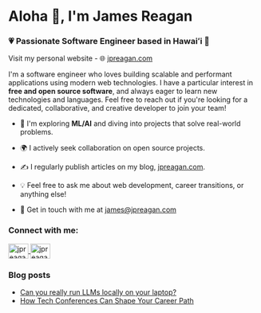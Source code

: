 # Aloha 👋, I'm James Reagan

### 💗 Passionate Software Engineer based in Hawaiʻi 🌴

Visit my personal website - 🌐 [jpreagan.com](https://jpreagan.com)

I'm a software engineer who loves building scalable and performant applications using modern web technologies. I have a particular interest in **free and open source software**, and always eager to learn new technologies and languages. Feel free to reach out if you're looking for a dedicated, collaborative, and creative developer to join your team!

- 🤖 I'm exploring **ML/AI** and diving into projects that solve real-world problems.

- 🌍 I actively seek collaboration on open source projects.

- ✍ ️I regularly publish articles on my blog, [jpreagan.com](https://jpreagan.com).

- 💡 Feel free to ask me about web development, career transitions, or anything else!

- 📩 Get in touch with me at james@jpreagan.com

### Connect with me:

<p align="left">
  <a href="https://twitter.com/jpreagan_" target="blank">
    <img align="center" src="https://raw.githubusercontent.com/rahuldkjain/github-profile-readme-generator/master/src/images/icons/Social/twitter.svg" alt="jpreagan_" height="30" width="40" />
  </a>
  <a href="https://linkedin.com/in/jpreagan" target="blank">
    <img align="center" src="https://raw.githubusercontent.com/rahuldkjain/github-profile-readme-generator/master/src/images/icons/Social/linked-in-alt.svg" alt="jpreagan" height="30" width="40" />
  </a>
</p>

### Blog posts
<!-- BLOG-POST-LIST:START -->
- [Can you really run LLMs locally on your laptop?](https://jpreagan.com/blog/can-you-really-run-llms-locally-on-your-laptop/)
- [How Tech Conferences Can Shape Your Career Path](https://jpreagan.com/blog/how-tech-conferences-can-shape-your-career-path/)
<!-- BLOG-POST-LIST:END -->
